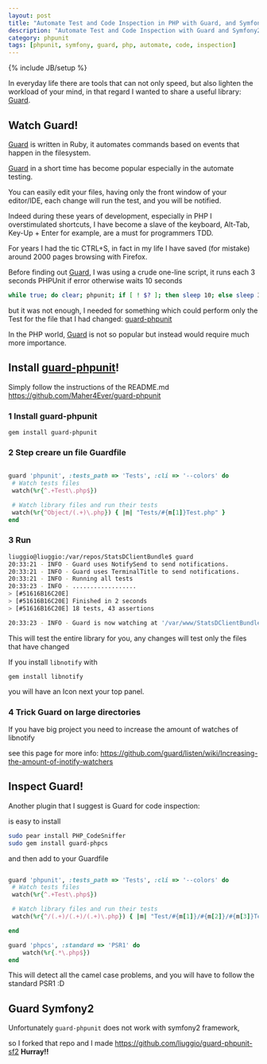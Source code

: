 ```yaml
---
layout: post
title: "Automate Test and Code Inspection in PHP with Guard, and Symfony2"
description: "Automate Test and Code Inspection with Guard and Symfony2"
category: phpunit
tags: [phpunit, symfony, guard, php, automate, code, inspection]
---
```

{% include JB/setup %}


In everyday life there are tools that can not only speed, but also lighten the workload of your mind,
in that regard I wanted to share a useful library: [Guard](https://github.com/guard/guard).

## **Watch**  Guard!

[Guard](https://github.com/guard/guard) is written in Ruby, it automates commands based on events that happen in the filesystem.

[Guard](https://github.com/guard/guard) in a short time has become popular especially in the automate testing.

You can easily edit your files, having only the front window of your editor/IDE, each change will run the test, and you will be notified.

Indeed during these years of development, especially in PHP I overstimulated shortcuts, I have become a slave of the keyboard, Alt-Tab, Key-Up + Enter for example, are a must for programmers TDD.

For years I had the tic CTRL+S, in fact in my life I have saved (for mistake) around 2000 pages browsing with Firefox.

Before finding out [Guard](https://github.com/guard/guard), I was using a crude one-line script,
it runs each 3 seconds PHPUnit if error otherwise waits 10 seconds

``` bash
while true; do clear; phpunit; if [ ! $? ]; then sleep 10; else sleep 3;fi; done;
```

but it was not enough, I needed for something which could perform only the Test for the file that I had changed: [guard-phpunit](https://github.com/Maher4Ever/guard-phpunit)

In the PHP world, [Guard](https://github.com/guard/guard) is not so popular but instead would require much more importance.

## **Install** [guard-phpunit](https://github.com/Maher4Ever/guard-phpunit)!

Simply follow the instructions of the README.md https://github.com/Maher4Ever/guard-phpunit


### 1 Install guard-phpunit

`gem install guard-phpunit`

### 2 Step creare un file  Guardfile

```ruby

guard 'phpunit', :tests_path => 'Tests', :cli => '--colors' do
 # Watch tests files
 watch(%r{^.+Test\.php$})

 # Watch library files and run their tests
 watch(%r{^Object/(.+)\.php}) { |m| "Tests/#{m[1]}Test.php" }
end

```

### 3 Run

```bash
liuggio@liuggio:/var/repos/StatsDClientBundle$ guard
20:33:21 - INFO - Guard uses NotifySend to send notifications.
20:33:21 - INFO - Guard uses TerminalTitle to send notifications.
20:33:21 - INFO - Running all tests
20:33:23 - INFO - ..................
> [#51616B16C20E]
> [#51616B16C20E] Finished in 2 seconds
> [#51616B16C20E] 18 tests, 43 assertions

20:33:23 - INFO - Guard is now watching at '/var/www/StatsDClientBundle'
```


This will test the entire library for you, any changes will test only the files that have changed

If you install `libnotify` with

`gem install libnotify`

you will have an Icon next your top panel.


### 4 **Trick** Guard on large directories

If you have big project you need to increase the amount of watches of libnotify

see this page for more info: https://github.com/guard/listen/wiki/Increasing-the-amount-of-inotify-watchers



## **Inspect**  Guard!

Another plugin that I suggest is Guard for code inspection:

is easy to install



```bash
sudo pear install PHP_CodeSniffer
sudo gem install guard-phpcs

```

and then add to your Guardfile

```ruby

guard 'phpunit', :tests_path => 'Tests', :cli => '--colors' do
 # Watch tests files
 watch(%r{^.+Test\.php$})

 # Watch library files and run their tests
 watch(%r{^/(.+)/(.+)/(.+)\.php}) { |m| "Test/#{m[1]}/#{m[2]}/#{m[3]}Test.php" }

end

guard 'phpcs', :standard => 'PSR1' do
    watch(%r{.*\.php$})
end
```

This will detect all the camel case problems, and you will have to follow the standard PSR1 :D


##  Guard  **Symfony2**

Unfortunately `guard-phpunit` does not work with symfony2 framework,

so I forked that repo and I made ​​https://github.com/liuggio/guard-phpunit-sf2 **Hurray!!**


